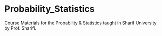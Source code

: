 # Probability_Statistics
Course Materials for the Probability &amp; Statistics taught in Sharif University by Prof. Sharifi.


